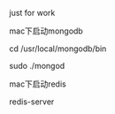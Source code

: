 just for work

mac下启动mongodb

cd /usr/local/mongodb/bin

sudo ./mongod

mac下启动redis

redis-server


